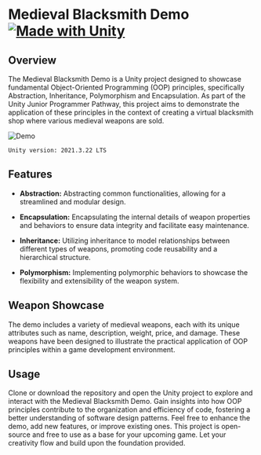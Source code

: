 # Medieval Blacksmith Demo [![Made with Unity](https://img.shields.io/badge/Made%20with-Unity-57b9d3.svg?style=plastic&logo=unity)](https://unity3d.com)

## Overview
The Medieval Blacksmith Demo is a Unity project designed to showcase fundamental Object-Oriented Programming (OOP) principles, specifically Abstraction, Inheritance, Polymorphism and Encapsulation. As part of the Unity Junior Programmer Pathway, this project aims to demonstrate the application of these principles in the context of creating a virtual blacksmith shop where various medieval weapons are sold.

![Demo](https://github.com/AngelKalliri/Medieval-Blacksmith-Demo/assets/10999356/e1657dc5-eaa0-4906-b5a3-cc39ee7d2833)

`Unity version: 2021.3.22 LTS`

## Features
- **Abstraction:** Abstracting common functionalities, allowing for a streamlined and modular design.

- **Encapsulation:** Encapsulating the internal details of weapon properties and behaviors to ensure data integrity and facilitate easy maintenance.

- **Inheritance:** Utilizing inheritance to model relationships between different types of weapons, promoting code reusability and a hierarchical structure.

- **Polymorphism:** Implementing polymorphic behaviors to showcase the flexibility and extensibility of the weapon system.

## Weapon Showcase
The demo includes a variety of medieval weapons, each with its unique attributes such as name, description, weight, price, and damage. These weapons have been designed to illustrate the practical application of OOP principles within a game development environment.

## Usage
Clone or download the repository and open the Unity project to explore and interact with the Medieval Blacksmith Demo. Gain insights into how OOP principles contribute to the organization and efficiency of code, fostering a better understanding of software design patterns. Feel free to enhance the demo, add new features, or improve existing ones. This project is open-source and free to use as a base for your upcoming game. Let your creativity flow and build upon the foundation provided.
